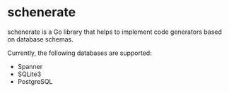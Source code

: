 # schenerate

schenerate is a Go library that helps to implement code generators based on database schemas.

Currently, the following databases are supported:

* Spanner
* SQLite3
* PostgreSQL

